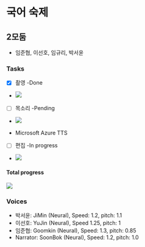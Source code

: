 # 국어 숙제
## 2모둠 
+ 임준협, 이선호, 임규리, 박서윤
### Tasks
- [x] 촬영 -Done
- ![](https://geps.dev/progress/100)
- [ ] 목소리 -Pending
- ![](https://geps.dev/progress/10)
+ Microsoft Azure TTS 
- [ ] 편집 -In progress 
- ![](https://geps.dev/progress/70)
#### Total progress
![](https://geps.dev/progress/60)
### Voices
- 박서윤: JiMin (Neural), Speed: 1.2, pitch: 1.1
- 이선호: YuJin (Neural), Speed 1.25, pitch: 1
- 임준협: Goomkin (Neural), Speed: 1.3, pitch: 0.85
- Narrator: SoonBok (Neural), Speed: 1.2, pitch: 1.0
